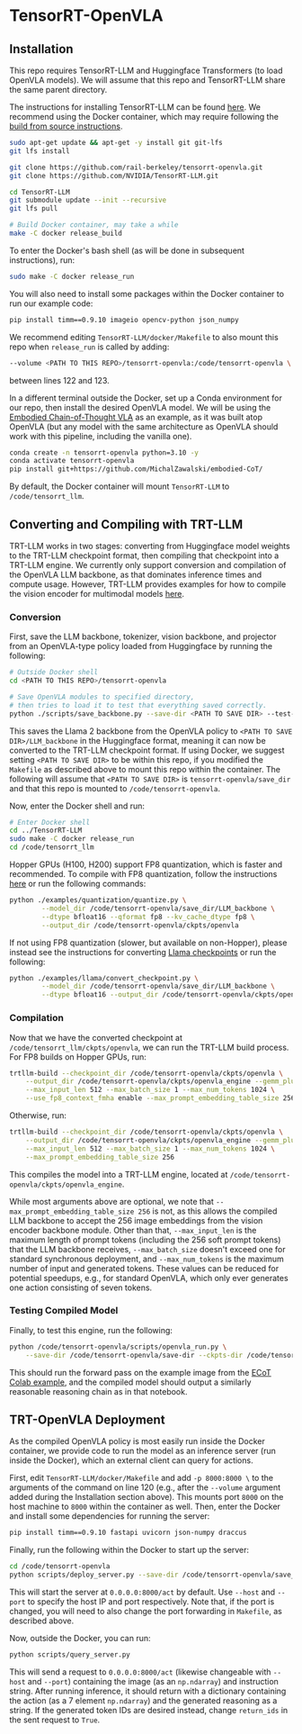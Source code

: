 # TensorRT-OpenVLA

## Installation

This repo requires TensorRT-LLM and Huggingface Transformers (to load OpenVLA models). We will assume that this repo and TensorRT-LLM share the same parent directory.

The instructions for installing TensorRT-LLM can be found [here](https://nvidia.github.io/TensorRT-LLM/installation/linux.html). We recommend using the Docker container, which may require following the [build from source instructions](https://nvidia.github.io/TensorRT-LLM/installation/build-from-source-linux.html).

```bash
sudo apt-get update && apt-get -y install git git-lfs
git lfs install

git clone https://github.com/rail-berkeley/tensorrt-openvla.git
git clone https://github.com/NVIDIA/TensorRT-LLM.git

cd TensorRT-LLM
git submodule update --init --recursive
git lfs pull

# Build Docker container, may take a while
make -C docker release_build
```
To enter the Docker's bash shell (as will be done in subsequent instructions), run:
```bash
sudo make -C docker release_run
```
You will also need to install some packages within the Docker container to run our example code:
```bash
pip install timm==0.9.10 imageio opencv-python json_numpy
```
We recommend editing `TensorRT-LLM/docker/Makefile` to also mount this repo when `release_run` is called by adding:
```bash
--volume <PATH TO THIS REPO>/tensorrt-openvla:/code/tensorrt-openvla \
```
between lines 122 and 123.

In a different terminal outside the Docker, set up a Conda environment for our repo, then install the desired OpenVLA model. We will be using the [Embodied Chain-of-Thought VLA](https://github.com/MichalZawalski/embodied-CoT/) as an example, as it was built atop OpenVLA (but any model with the same architecture as OpenVLA should work with this pipeline, including the vanilla one).
```bash
conda create -n tensorrt-openvla python=3.10 -y
conda activate tensorrt-openvla
pip install git+https://github.com/MichalZawalski/embodied-CoT/
```
By default, the Docker container will mount `TensorRT-LLM` to `/code/tensorrt_llm`.

## Converting and Compiling with TRT-LLM

TRT-LLM works in two stages: converting from Huggingface model weights to the TRT-LLM checkpoint format, then compiling that checkpoint into a TRT-LLM engine. We currently only support conversion and compilation of the OpenVLA LLM backbone, as that dominates inference times and compute usage. However, TRT-LLM provides examples for how to compile the vision encoder for multimodal models [here](https://github.com/NVIDIA/TensorRT-LLM/tree/main/examples/multimodal).

### Conversion

First, save the LLM backbone, tokenizer, vision backbone, and projector from an OpenVLA-type policy loaded from Huggingface by running the following:
```bash
# Outside Docker shell
cd <PATH TO THIS REPO>/tensorrt-openvla

# Save OpenVLA modules to specified directory, 
# then tries to load it to test that everything saved correctly.
python ./scripts/save_backbone.py --save-dir <PATH TO SAVE DIR> --test-load
```
This saves the Llama 2 backbone from the OpenVLA policy to `<PATH TO SAVE DIR>/LLM_backbone` in the Huggingface format, meaning it can now be converted to the TRT-LLM checkpoint format. If using Docker, we suggest setting `<PATH TO SAVE DIR>` to be within this repo, if you modified the `Makefile` as described above to mount this repo within the container. The following will assume that `<PATH TO SAVE DIR>` is `tensorrt-openvla/save_dir` and that this repo is mounted to `/code/tensorrt-openvla`.

Now, enter the Docker shell and run:
```bash
# Enter Docker shell
cd ../TensorRT-LLM
sudo make -C docker release_run
cd /code/tensorrt_llm
```

Hopper GPUs (H100, H200) support FP8 quantization, which is faster and recommended. To compile with FP8 quantization, follow the instructions [here](https://github.com/NVIDIA/TensorRT-LLM/tree/main/examples/quantization) or run the following commands:
```bash
python ./examples/quantization/quantize.py \
        --model_dir /code/tensorrt-openvla/save_dir/LLM_backbone \
        --dtype bfloat16 --qformat fp8 --kv_cache_dtype fp8 \
        --output_dir /code/tensorrt-openvla/ckpts/openvla
```
If not using FP8 quantization (slower, but available on non-Hopper), please instead see the instructions for converting [Llama checkpoints](https://github.com/NVIDIA/TensorRT-LLM/tree/main/examples/llama) or run the following:
```bash
python ./examples/llama/convert_checkpoint.py \
        --model_dir /code/tensorrt-openvla/save_dir/LLM_backbone \
        --dtype bfloat16 --output_dir /code/tensorrt-openvla/ckpts/openvla
```

### Compilation
Now that we have the converted checkpoint at `/code/tensorrt_llm/ckpts/openvla`, we can run the TRT-LLM build process. For FP8 builds on Hopper GPUs, run:
```bash
trtllm-build --checkpoint_dir /code/tensorrt-openvla/ckpts/openvla \
    --output_dir /code/tensorrt-openvla/ckpts/openvla_engine --gemm_plugin fp8 \
    --max_input_len 512 --max_batch_size 1 --max_num_tokens 1024 \
    --use_fp8_context_fmha enable --max_prompt_embedding_table_size 256
```
Otherwise, run:
```bash
trtllm-build --checkpoint_dir /code/tensorrt-openvla/ckpts/openvla \
    --output_dir /code/tensorrt-openvla/ckpts/openvla_engine --gemm_plugin auto \
    --max_input_len 512 --max_batch_size 1 --max_num_tokens 1024 \
    --max_prompt_embedding_table_size 256
```
This compiles the model into a TRT-LLM engine, located at `/code/tensorrt-openvla/ckpts/openvla_engine`. 

While most arguments above are optional, we note that `--max_prompt_embedding_table_size 256` is not, as this allows the compiled LLM backbone to accept the 256 image embeddings from the vision encoder backbone module. Other than that, `--max_input_len` is the maximum length of prompt tokens (including the 256 soft prompt tokens) that the LLM backbone receives, `--max_batch_size` doesn't exceed one for standard synchronous deployment, and `--max_num_tokens` is the maximum number of input and generated tokens. These values can be reduced for potential speedups, e.g., for standard OpenVLA, which only ever generates one action consisting of seven tokens.

### Testing Compiled Model

Finally, to test this engine, run the following:
```bash
python /code/tensorrt-openvla/scripts/openvla_run.py \
    --save-dir /code/tensorrt-openvla/save-dir --ckpts-dir /code/tensorrt-openvla/ckpts
```
This should run the forward pass on the example image from the [ECoT Colab example](https://colab.research.google.com/drive/1CzRKin3T9dl-4HYBVtuULrIskpVNHoAH?usp=sharing), and the compiled model should output a similarly reasonable reasoning chain as in that notebook.

## TRT-OpenVLA Deployment
As the compiled OpenVLA policy is most easily run inside the Docker container, we provide code to run the model as an inference server (run inside the Docker), which an external client can query for actions.

First, edit `TensorRT-LLM/docker/Makefile` and add `-p 8000:8000 \` to the arguments of the command on line 120 (e.g., after the `--volume` argument added during the Installation section above). This mounts port `8000` on the host machine to `8000` within the container as well. Then, enter the Docker and install some dependencies for running the server:
```bash
pip install timm==0.9.10 fastapi uvicorn json-numpy draccus
```
Finally, run the following within the Docker to start up the server:
```bash
cd /code/tensorrt-openvla
python scripts/deploy_server.py --save-dir /code/tensorrt-openvla/save_dir/ --engine-dir /code/tensorrt-openvla/ckpts/openvla_engine/
```
This will start the server at `0.0.0.0:8000/act` by default. Use `--host` and `--port` to specify the host IP and port respectively. Note that, if the port is changed, you will need to also change the port forwarding in `Makefile`, as described above.

Now, outside the Docker, you can run:
```bash
python scripts/query_server.py
```
This will send a request to `0.0.0.0:8000/act` (likewise changeable with `--host` and `--port`) containing the image (as an `np.ndarray`) and instruction string. After running inference, it should return with a dictionary containing the action (as a 7 element `np.ndarray`) and the generated reasoning as a string. If the generated token IDs are desired instead, change `return_ids` in the sent request to `True`.
